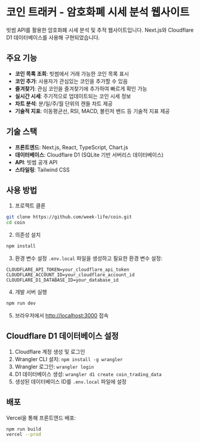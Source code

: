 # 코인 트래커 - 암호화폐 시세 분석 웹사이트

빗썸 API를 활용한 암호화폐 시세 분석 및 추적 웹사이트입니다. Next.js와 Cloudflare D1 데이터베이스를 사용해 구현되었습니다.

## 주요 기능

- **코인 목록 조회**: 빗썸에서 거래 가능한 코인 목록 표시
- **코인 추가**: 사용자가 관심있는 코인을 추가할 수 있음
- **즐겨찾기**: 관심 코인을 즐겨찾기에 추가하여 빠르게 확인 가능
- **실시간 시세**: 주기적으로 업데이트되는 코인 시세 정보
- **차트 분석**: 분/일/주/월 단위의 캔들 차트 제공
- **기술적 지표**: 이동평균선, RSI, MACD, 볼린저 밴드 등 기술적 지표 제공

## 기술 스택

- **프론트엔드**: Next.js, React, TypeScript, Chart.js
- **데이터베이스**: Cloudflare D1 (SQLite 기반 서버리스 데이터베이스)
- **API**: 빗썸 공개 API
- **스타일링**: Tailwind CSS

## 사용 방법

1. 프로젝트 클론
```bash
git clone https://github.com/week-life/coin.git
cd coin
```

2. 의존성 설치
```bash
npm install
```

3. 환경 변수 설정
`.env.local` 파일을 생성하고 필요한 환경 변수 설정:
```
CLOUDFLARE_API_TOKEN=your_cloudflare_api_token
CLOUDFLARE_ACCOUNT_ID=your_cloudflare_account_id
CLOUDFLARE_D1_DATABASE_ID=your_database_id
```

4. 개발 서버 실행
```bash
npm run dev
```

5. 브라우저에서 [http://localhost:3000](http://localhost:3000) 접속

## Cloudflare D1 데이터베이스 설정

1. Cloudflare 계정 생성 및 로그인
2. Wrangler CLI 설치: `npm install -g wrangler`
3. Wrangler 로그인: `wrangler login`
4. D1 데이터베이스 생성: `wrangler d1 create coin_trading_data`
5. 생성된 데이터베이스 ID를 `.env.local` 파일에 설정

## 배포

Vercel을 통해 프론트엔드 배포:

```bash
npm run build
vercel --prod
```
